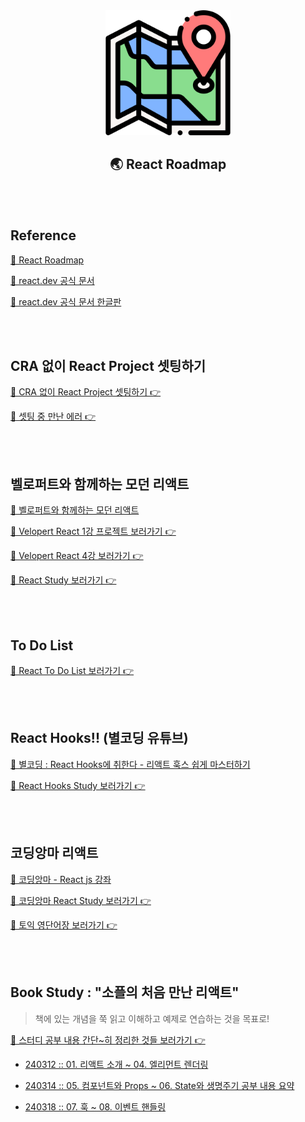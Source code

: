 <div align="center">
  <img width="200px;" src="./images/map.png"/>
</div>
<h2 align="center">🌏 React Roadmap</h2>

<br>
<br>

## Reference

[🔗 React Roadmap](https://roadmap.sh/react)

[🔗 react.dev 공식 문서](https://react.dev/learn)

[🔗 react.dev 공식 문서 한글판](https://react-ko.dev/learn#rendering-lists)

<br>
<br>

## CRA 없이 React Project 셋팅하기

[📁 CRA 없이 React Project 셋팅하기 👉](https://github.com/mireyhgnay/react-roadmap/blob/main/Study/01.%20CRA%20%EC%97%86%EC%9D%B4%20React%20Project%20%EC%85%8B%ED%8C%85%ED%95%98%EA%B8%B0.md)

[📁 셋팅 중 만난 에러 👉](https://github.com/mireyhgnay/react-roadmap/blob/main/Study/02.%20%EC%85%8B%ED%8C%85%20%EC%A4%91%20%EB%A7%8C%EB%82%9C%20%EC%97%90%EB%9F%AC.md)

<br>
<br>

## 벨로퍼트와 함께하는 모던 리액트

[🔗 벨로퍼트와 함께하는 모던 리액트](https://react.vlpt.us/)

[📁 Velopert React 1강 프로젝트 보러가기 👉](https://github.com/mireyhgnay/react-roadmap/tree/main/01_React)

[📁 Velopert React 4강 보러가기 👉](https://github.com/mireyhgnay/react-roadmap/tree/main/react_api)

[📔 React Study 보러가기 👉](https://github.com/mireyhgnay/react-roadmap/tree/main/Study)

<br>
<br>

## To Do List

[📁 React To Do List 보러가기 👉](https://github.com/mireyhgnay/react-todolist)

<br>
<Br>

## React Hooks!! (별코딩 유튜브)

[🔗 별코딩 : React Hooks에 취한다 - 리액트 훅스 쉽게 마스터하기](https://www.youtube.com/playlist?list=PLZ5oZ2KmQEYjwhSxjB_74PoU6pmFzgVMO)

[📔 React Hooks Study 보러가기 👉](https://github.com/mireyhgnay/react-roadmap/tree/main/Study/React%20Hooks)

<br>
<br>

## 코딩앙마 리액트

[🔗 코딩앙마 - React js 강좌](https://www.youtube.com/watch?v=05uFo_-SGXU&list=PLZKTXPmaJk8J_fHAzPLH8CJ_HO_M33e7-)

[📔 코딩앙마 React Study 보러가기 👉](https://hyerimiya.notion.site/React-1fd1cd430bfd480c84677bf19fc2cffd?pvs=4)

[📖 토익 영단어장 보러가기 👉](https://github.com/mireyhgnay/voca)

<br>
<br>

## Book Study : "소플의 처음 만난 리액트"

> 책에 있는 개념을 쭉 읽고 이해하고 예제로 연습하는 것을 목표로!

[📖 스터디 공부 내용 간단~히 정리한 것들 보러가기 👉](https://hyerimiya.notion.site/Book-1f6bf10c6a4249dc8f90e342ec0ccf26?pvs=4)

- [240312 :: 01. 리액트 소개 ~ 04. 엘리먼트 렌더링](https://hyerimiya.notion.site/24-03-12-1-4-5bacc2ca50ee4bfe8facc8595f1cd1ab?pvs=4)

- [240314 :: 05. 컴포넌트와 Props ~ 06. State와 생명주기 공부 내용 요약](https://hyerimiya.notion.site/01-04-5bacc2ca50ee4bfe8facc8595f1cd1ab?pvs=4)

- [240318 :: 07. 훅 ~ 08. 이벤트 핸들링](https://hyerimiya.notion.site/07-08-9e4c938503bf49d592f3087369c8a9c2?pvs=4)